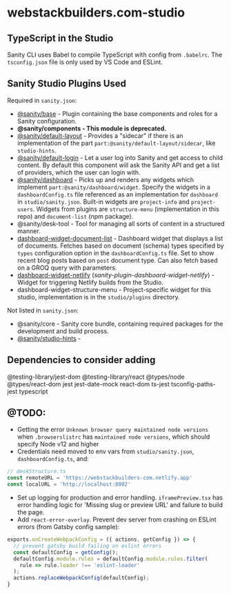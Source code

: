 # webstackbuilders.com-studio

## TypeScript in the Studio

Sanity CLI uses Babel to compile TypeScript with config from `.babelrc`. The `tsconfig.json` file is only used by VS Code and ESLint.

## Sanity Studio Plugins Used

Required in `sanity.json`:

- [@sanity/base](https://www.npmjs.com/package/@sanity/base) - Plugin containing the base components and roles for a Sanity configuration.
- **@sanity/components - This module is deprecated.**
- [@sanity/default-layout](https://www.npmjs.com/package/@sanity/default-layout) - Provides a "sidecar" if there is an implementation of the part `part:@sanity/default-layout/sidecar`, like `studio-hints`.
- [@sanity/default-login](https://www.npmjs.com/package/@sanity/default-login) - Let a user log into Sanity and get access to child content. By default this component will ask the Sanity API and get a list of providers, which the user can login with.
- [@sanity/dashboard](https://www.npmjs.com/package/@sanity/dashboard) - Picks up and renders any widgets which implement `part:@sanity/dashboard/widget`. Specify the widgets in a `dashboardConfig.ts` file referenced as an implementation for `dashboard` in `studio/sanity.json`. Built-in widgets are `project-info` and `project-users`. Widgets from plugins are `structure-menu` (implementation in this repo) and `document-list` (npm package).
- @sanity/desk-tool - Tool for managing all sorts of content in a structured manner.
- [dashboard-widget-document-list](https://www.npmjs.com/package/sanity-plugin-dashboard-widget-document-list) - Dashboard widget that displays a list of documents. Fetches based on document (schema) types specified by `types` configuration option in the `dashboardConfig.ts` file. Set to show recent blog posts based on `post` document type. Can also fetch based on a GROQ query with parameters.
- [dashboard-widget-netlify](https://www.npmjs.com/package/sanity-plugin-dashboard-widget-netlify) (*sanity-plugin-dashboard-widget-netlify*) - Widget for triggering Netlify builds from the Studio.
- dashboard-widget-structure-menu - Project-specific widget for this studio, implementation is in the `studio/plugins` directory.

Not listed in `sanity.json`:

- @sanity/core - Sanity core bundle, containing required packages for the development and build process.
- [@sanity/studio-hints](https://www.npmjs.com/package/@sanity/studio-hints) - 

## Dependencies to consider adding

@testing-library/jest-dom
@testing-library/react
@types/node
@types/react-dom
jest
jest-date-mock
react-dom
ts-jest
tsconfig-paths-jest
typescript

## @TODO:

- Getting the error `Unknown browser query maintained node versions` when `.browserslistrc` has `maintained node versions`, which should specify Node v12 and higher
- Credentials need moved to env vars from `studio/sanity.json`,  `dashboardConfig.ts`, and:
```javascript
// deskStructure.ts
const remoteURL = 'https://webstackbuilders-com.netlify.app'
const localURL = 'http://localhost:8002'
```
-  Set up logging for production and error handling. `iframePreview.tsx` has error handling logic for 'Missing slug or preview URL' and failure to build the page.
- Add `react-error-overlay`. Prevent dev server from crashing on ESLint errors (from Gatsby config sample):
```javascript
exports.onCreateWebpackConfig = ({ actions, getConfig }) => {
  // prevent gatsby build failing on eslint errors
  const defaultConfig = getConfig();
  defaultConfig.module.rules = defaultConfig.module.rules.filter(
    rule => rule.loader !== 'eslint-loader'
  );
  actions.replaceWebpackConfig(defaultConfig);
}
```
